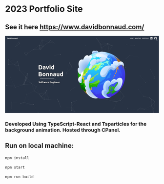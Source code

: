 # 2023 Portfolio Site
## See it here https://www.davidbonnaud.com/

<img alt="homepage" src="portfolio-2023.png">

### Developed Using TypeScript-React and Tsparticles for the background animation. Hosted through CPanel.

## Run on local machine:

```npm install```

```npm start```

```npm run build```

